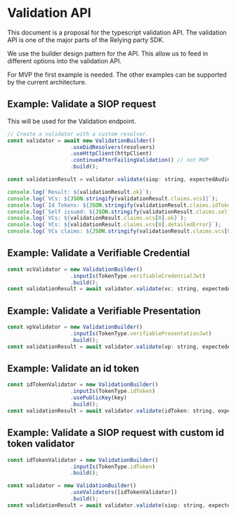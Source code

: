 # Validation API
This document is a proposal for the typescript validation API. The validation API is one of the major parts of the 
Relying party SDK.

We use the builder design pattern for the API. This allow us to feed in different options into the validation API.

For MVP the first example is needed. The other examples can be supported by the current architecture.

## Example: Validate a SIOP request

This will be used for the Validation endpoint.

```javascript
// Create a validator with a custom resolver.
const validator = await new ValidationBuilder()
                    .useDidResolvers(resolvers)
                    .useHttpClient(httpClient)
                    .continueAfterFailingValidation() // not MVP
                    .build();

const validationResult = validator.validate(siop: string, expectedAudience: string, expectedIssuer: string);

console.log(`Result: ${validationResult.ok}`);
console.log(`VCs: ${JSON.stringify(validationResult.claims.vcs)}`);
console.log(`Id Tokens: ${JSON.stringify(validationResult.claims.idTokens)}`);
console.log(`Self issued: ${JSON.stringify(validationResult.claims.selfIssued)}`);
console.log(`VCs: ${validationResult.claims.vcs[0].ok}`);
console.log(`VCs: ${validationResult.claims.vcs[0].detailedError}`);
console.log(`VCs claims: ${JSON.stringify(validationResult.claims.vcs[0].vc)}`);
```


## Example: Validate a Verifiable Credential

```javascript
const vcValidator = new ValidationBuilder()
                    .inputIs(TokenType.verifiableCredentialJwt)
                    .build();
const validationResult = await validator.validate(vc: string, expectedAudience: string, expectedIssuers: string[]);
```

## Example: Validate a Verifiable Presentation
```javascript
const vpValidator = new ValidationBuilder()
                    .inputIs(TokenType.verifiablePresentationJwt)
                    .build();
const validationResult = await validator.validate(vp: string, expectedAudience: string, expectedIssuer: string);
```

## Example: Validate an id token
```javascript
const idTokenValidator = new ValidationBuilder()
                    .inputIs(TokenType.idToken)
                    .usePublicKey(key)
                    .build();
const validationResult = await validator.validate(idToken: string, expectedAudience: string, expectedIssuers: string[]);
```

## Example: Validate a SIOP request with custom id token validator
```javascript
const idTokenValidator = new ValidationBuilder()
                    .inputIs(TokenType.idToken)
                    .build();

const validator = new ValidationBuilder()
                    .useValidators([idTokenValidator])
                    .build();
const validationResult = await validator.validate(siop: string, expectedAudience: string, expectedIssuer: string);
```

